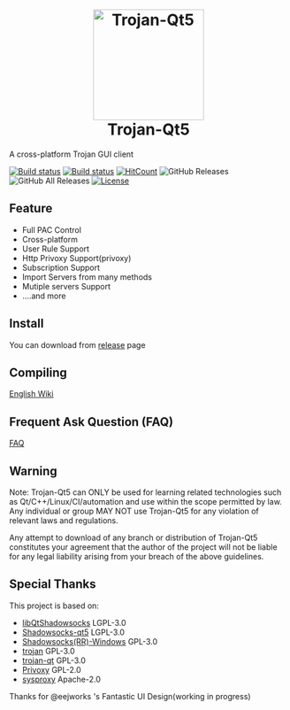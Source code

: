 <h1 align="center">
  <img src="https://github.com/TheWanderingCoel/Trojan-Qt5/blob/master/resources/icons/trojan-qt5.png?raw=true" alt="Trojan-Qt5" width="200">
  <br>
  Trojan-Qt5
  <br>
</h1>

A cross-platform Trojan GUI client

[![Build status](https://travis-ci.com/TheWanderingCoel/Trojan-Qt5.svg?branch=master)](https://travis-ci.com/TheWanderingCoel/Trojan-Qt5)
[![Build status](https://ci.appveyor.com/api/projects/status/shjhg9mlvc3c74ek?svg=true)](https://ci.appveyor.com/project/CoelWu/trojan-qt5)
[![HitCount](http://hits.dwyl.io/TheWanderingCoel/Trojan-Qt5.svg)](http://hits.dwyl.io/TheWanderingCoel/Trojan-Qt5)
![GitHub Releases](https://img.shields.io/github/downloads/TheWanderingCoel/Trojan-Qt5/latest/total?style=flat-square&logo=github)
![GitHub All Releases](https://img.shields.io/github/downloads/TheWanderingCoel/Trojan-Qt5/total?label=downloads-total&logo=github&style=flat-square)
[![License](https://img.shields.io/badge/license-GPL%20V3-blue.svg?longCache=true)](https://www.gnu.org/licenses/gpl-3.0.en.html)

## Feature
- Full PAC Control
- Cross-platform
- User Rule Support
- Http Privoxy Support(privoxy)
- Subscription Support
- Import Servers from many methods
- Mutiple servers Support
- ....and more

## Install

You can download from [release](https://github.com/TheWanderingCoel/Trojan-Qt5/releases) page

## Compiling

[English Wiki](https://github.com/TheWanderingCoel/Trojan-Qt5/wiki/Compile)

## Frequent Ask Question (FAQ)

[FAQ](https://github.com/TheWanderingCoel/Trojan-Qt5/wiki/FAQ)

## Warning
Note: Trojan-Qt5 can ONLY be used for learning related technologies such as Qt/C++/Linux/CI/automation and use within the scope permitted by law. Any individual or group MAY NOT use Trojan-Qt5 for any violation of relevant laws and regulations.

Any attempt to download of any branch or distribution of Trojan-Qt5 constitutes your agreement that the author of the project will not be liable for any legal liability arising from your breach of the above guidelines.

## Special Thanks

This project is based on:

- [libQtShadowsocks](https://github.com/shadowsocks/libQtShadowsocks) LGPL-3.0
- [Shadowsocks-qt5](https://github.com/shadowsocks/shadowsocks-qt5) LGPL-3.0
- [Shadowsocks(RR)-Windows]() GPL-3.0
- [trojan](https://github.com/trojan-gfw/trojan) GPL-3.0
- [trojan-qt](https://github.com/trojan-gfw/trojan-qt) GPL-3.0
- [Privoxy](https://www.privoxy.org) GPL-2.0
- [sysproxy](https://github.com/Noisyfox/sysproxy/) Apache-2.0

Thanks for @eejworks 's Fantastic UI Design(working in progress)
